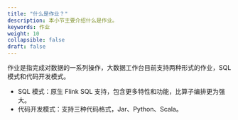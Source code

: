 ```yaml
---
title: "什么是作业？"
description: 本小节主要介绍什么是作业。 
keywords: 作业
weight: 10
collapsible: false
draft: false
---
```


作业是指完成对数据的一系列操作，大数据工作台目前支持两种形式的作业，SQL 模式和代码开发模式。

- SQL 模式：原生 Flink SQL 支持，包含更多特性和功能，比算子编排更为强大。
- 代码开发模式：支持三种代码格式，Jar、Python、Scala。


